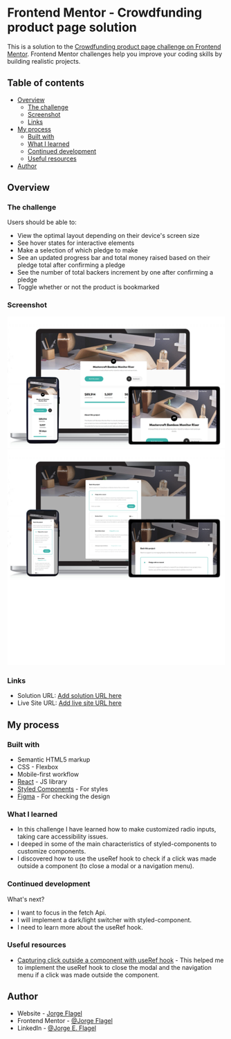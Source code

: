 # Frontend Mentor - Crowdfunding product page solution

This is a solution to the [Crowdfunding product page challenge on Frontend Mentor](https://www.frontendmentor.io/challenges/crowdfunding-product-page-7uvcZe7ZR). Frontend Mentor challenges help you improve your coding skills by building realistic projects. 

## Table of contents

- [Overview](#overview)
  - [The challenge](#the-challenge)
  - [Screenshot](#screenshot)
  - [Links](#links)
- [My process](#my-process)
  - [Built with](#built-with)
  - [What I learned](#what-i-learned)
  - [Continued development](#continued-development)
  - [Useful resources](#useful-resources)
- [Author](#author)

## Overview

### The challenge

Users should be able to:

- View the optimal layout depending on their device's screen size
- See hover states for interactive elements
- Make a selection of which pledge to make
- See an updated progress bar and total money raised based on their pledge total after confirming a pledge
- See the number of total backers increment by one after confirming a pledge
- Toggle whether or not the product is bookmarked

### Screenshot

![](./screenshot1.png)
![](./screenshot2.png)

### Links

- Solution URL: [Add solution URL here](https://www.frontendmentor.io/solutions/reactjs-wit-styledcomponents-_kXhQLo0l)
- Live Site URL: [Add live site URL here](https://frontendmentorchallenge-crowfundingproductpage.vercel.app/)

## My process

### Built with

- Semantic HTML5 markup
- CSS - Flexbox
- Mobile-first workflow
- [React](https://reactjs.org/) - JS library
- [Styled Components](https://styled-components.com/) - For styles
- [Figma](https://www.figma.com/) - For checking the design

### What I learned

- In this challenge I have learned how to make customized radio inputs, taking care accessibility issues.
- I deeped in some of the main characteristics of styled-components to customize components.
- I discovered how to use the useRef hook to check if a click was made outside a component (to close a modal or a navigation menu).

### Continued development

What's next? 
- I want to focus in the fetch Api. 
- I will implement a dark/light switcher with styled-component.
- I need to learn more about the useRef hook.

### Useful resources

- [Capturing click outside a component with useRef hook](https://medium.com/@pitipatdop/little-neat-trick-to-capture-click-outside-with-react-hook-ba77c37c7e82) - This helped me to implement the useRef hook to close the modal and the navigation menu if a click was made outside the component.

## Author

- Website - [Jorge Flagel](jorgeflagel.vercel.app/)
- Frontend Mentor - [@Jorge Flagel](https://www.frontendmentor.io/profile/jorgeflagel/solutions)
- LinkedIn - [@Jorge E. Flagel](https://www.linkedin.com/in/jorge-e-flagel-b2b372207/)